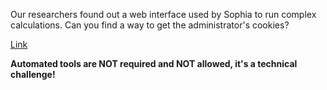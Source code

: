 
Our researchers found out a web interface used by Sophia to run complex calculations. Can you find a way to get the administrator's cookies?

[Link](http://165.227.115.65/)

**Automated tools are NOT required and NOT allowed, it's a technical challenge!**
